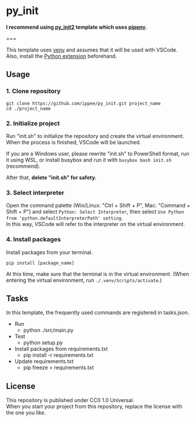 # py_init

**I recommend using [py_init2](https://github.com/ippee/py_init2) template which uses [pipenv](https://pipenv.pypa.io/en/latest/).**  

===

This template uses [venv](https://docs.python.org/3/library/venv.html) and assumes that it will be used with VSCode.  
Also, install the [Python extension](https://marketplace.visualstudio.com/items?itemName=ms-python.python) beforehand.

## Usage

### 1. Clone repository

```
git clone https://github.com/ippee/py_init.git project_name
cd ./project_name
```

### 2. Initialize project

Run "init.sh" to initialize the repository and create the virtual environment.  
When the process is finished, VSCode will be launched.

If you are a Windows user, please rewrite "init.sh" to PowerShell format, run it using WSL, or install busybox and run it with `busybox bash init.sh` (recommend).

After that, **delete "init.sh" for safety.**

### 3. Select interpreter

Open the command palette (Win/Linux: "Ctrl + Shift + P", Mac: "Command + Shift + P") and select `Python: Select Interpreter`, then select `Use Python from 'python.defaultInterpreterPath' setting`.  
In this way, VSCode will refer to the interpreter on the virtual environment.

### 4. Install packages

Install packages from your terminal.

`pip install [package_name]`

At this time, make sure that the terminal is in the virtual environment. (When entering the virtual environment, run `./.venv/Scripts/activate`.)

## Tasks

In this template, the frequently used commands are registered in tasks.json.

- Run
  - python ./src/main.py
- Test
  - python setup.py
- Install packages from requirements.txt
  - pip install -r requirements.txt
- Update requirements.txt
  - pip freeze > requirements.txt

## License

This repository is published under CC0 1.0 Universal.  
When you start your project from this repository, replace the license with the one you like.

